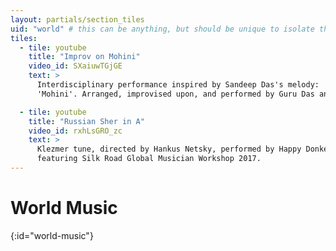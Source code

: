 ```yaml
---
layout: partials/section_tiles
uid: "world" # this can be anything, but should be unique to isolate the gallerey views
tiles:
  - tile: youtube
    title: "Improv on Mohini"
    video_id: SXaiuwTGjGE
    text: >
      Interdisciplinary performance inspired by Sandeep Das's melody:
      'Mohini'. Arranged, improvised upon, and performed by Guru Das and Tirakitataka (2017)

  - tile: youtube
    title: "Russian Sher in A"
    video_id: rxhLsGRO_zc
    text: >
      Klezmer tune, directed by Hankus Netsky, performed by Happy Donkeys Band,
      featuring Silk Road Global Musician Workshop 2017.
---
```


<!-- Any text below this line will go in front of the tiles listed above -->

# World Music
{:id="world-music"}
